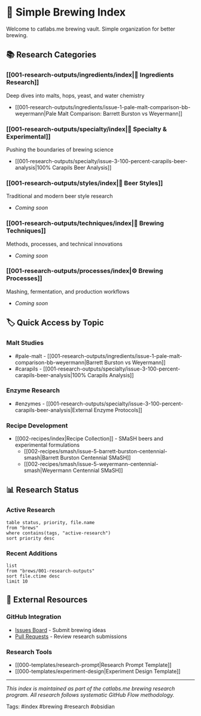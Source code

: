 # 🍺 Simple Brewing Index

Welcome to catlabs.me brewing vault. Simple organization for better brewing.

## 📚 Research Categories

### [[001-research-outputs/ingredients/index|🌾 Ingredients Research]]
Deep dives into malts, hops, yeast, and water chemistry
- [[001-research-outputs/ingredients/issue-1-pale-malt-comparison-bb-weyermann|Pale Malt Comparison: Barrett Burston vs Weyermann]]

### [[001-research-outputs/specialty/index|🧪 Specialty & Experimental]]
Pushing the boundaries of brewing science
- [[001-research-outputs/specialty/issue-3-100-percent-carapils-beer-analysis|100% Carapils Beer Analysis]]

### [[001-research-outputs/styles/index|🍻 Beer Styles]]
Traditional and modern beer style research
- *Coming soon*

### [[001-research-outputs/techniques/index|🔧 Brewing Techniques]]
Methods, processes, and technical innovations
- *Coming soon*

### [[001-research-outputs/processes/index|⚙️ Brewing Processes]]
Mashing, fermentation, and production workflows
- *Coming soon*

## 🏷️ Quick Access by Topic

### Malt Studies
- #pale-malt - [[001-research-outputs/ingredients/issue-1-pale-malt-comparison-bb-weyermann|Barrett Burston vs Weyermann]]
- #carapils - [[001-research-outputs/specialty/issue-3-100-percent-carapils-beer-analysis|100% Carapils Analysis]]

### Enzyme Research
- #enzymes - [[001-research-outputs/specialty/issue-3-100-percent-carapils-beer-analysis|External Enzyme Protocols]]

### Recipe Development
- [[002-recipes/index|Recipe Collection]] - SMaSH beers and experimental formulations
  - [[002-recipes/smash/issue-5-barrett-burston-centennial-smash|Barrett Burston Centennial SMaSH]]
  - [[002-recipes/smash/issue-5-weyermann-centennial-smash|Weyermann Centennial SMaSH]]

## 📊 Research Status

### Active Research
```dataview
table status, priority, file.name
from "brews"
where contains(tags, "active-research")
sort priority desc
```

### Recent Additions
```dataview
list
from "brews/001-research-outputs"
sort file.ctime desc
limit 10
```

## 🔗 External Resources

### GitHub Integration
- [Issues Board](https://github.com/alchemycat/catlabs.me/issues) - Submit brewing ideas
- [Pull Requests](https://github.com/alchemycat/catlabs.me/pulls) - Review research submissions

### Research Tools
- [[000-templates/research-prompt|Research Prompt Template]]
- [[000-templates/experiment-design|Experiment Design Template]]

---
*This index is maintained as part of the catlabs.me brewing research program. All research follows systematic GitHub Flow methodology.*

Tags: #index #brewing #research #obsidian